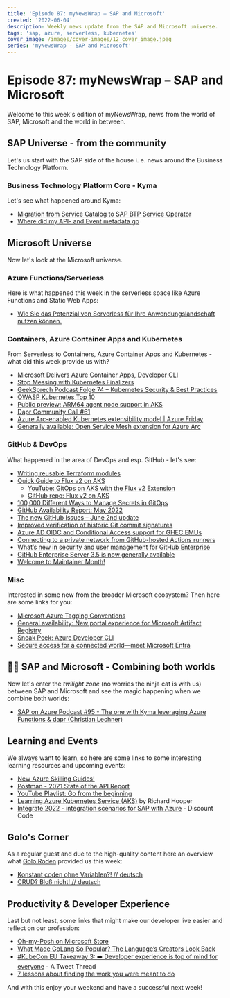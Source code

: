 ```yaml
---
title: 'Episode 87: myNewsWrap – SAP and Microsoft'
created: '2022-06-04'
description: Weekly news update from the SAP and Microsoft universe.
tags: 'sap, azure, serverless, kubernetes'
cover_image: /images/cover-images/12_cover_image.jpeg
series: 'myNewsWrap - SAP and Microsoft'
---
```


# Episode 87: myNewsWrap – SAP and Microsoft

Welcome to this week's edition of myNewsWrap, news from the world of SAP, Microsoft and the world in between.

## SAP Universe - from the community

Let's us start with the SAP side of the house i. e. news around the Business Technology Platform.

### Business Technology Platform Core - Kyma

Let's see what happened around Kyma:

* [Migration from Service Catalog to SAP BTP Service Operator](https://blogs.sap.com/2022/05/25/migration-from-service-catalog-to-sap-btp-service-operator/)
* [Where did my API- and Event metadata go](https://blogs.sap.com/2022/05/26/where-did-my-api-and-event-metadata-go/)


## Microsoft Universe

Now let's look at the Microsoft universe.

### Azure Functions/Serverless

Here is what happened this week in the serverless space like Azure Functions and Static Web Apps:

* [Wie Sie das Potenzial von Serverless für Ihre Anwendungslandschaft nutzen können.](https://microsoft.cio.de/a/wie-sie-das-potenzial-von-serverless-fuer-ihre-anwendungslandschaft-nutzen-koennen,3652963)

### Containers, Azure Container Apps and Kubernetes

From Serverless to Containers, Azure Container Apps and Kubernetes - what did this week provide us with?

* [Microsoft Delivers Azure Container Apps, Developer CLI](https://thenewstack.io/microsoft-delivers-azure-container-apps-developer-cli/)
* [Stop Messing with Kubernetes Finalizers](https://martinheinz.dev/blog/74)
* [GeekSprech Podcast Folge 74 – Kubernetes Security & Best Practices](https://geeksprech.de/geeksprech-podcast-folge-74-kubernetes-security-best-practices/)
* [OWASP Kubernetes Top 10](https://github.com/OWASP/www-project-kubernetes-top-ten)
* [Public preview: ARM64 agent node support in AKS](https://azure.microsoft.com/updates/public-preview-arm64-agent-node-support-in-aks/?WT.mc_id=AZ-MVP-5004195)
* [Dapr Community Call #61](https://youtu.be/0zClzPhSxRI)
* [Azure Arc-enabled Kubernetes extensibility model | Azure Friday](https://youtu.be/2HSuzHEQDGw)
* [Generally available: Open Service Mesh extension for Azure Arc](https://azure.microsoft.com/updates/generally-available-open-service-mesh-extension-for-azure-arc/?WT.mc_id=AZ-MVP-5004195)

### GitHub & DevOps

What happened in the area of DevOps and esp. GitHub - let's see:

* [Writing reusable Terraform modules](https://thomasthornton.cloud/2022/06/02/writing-reusable-terraform-modules/)
* [Quick Guide to Flux v2 on AKS](https://blog.baeke.info/2022/05/29/quick-guide-to-flux-v2-on-aks/)
  * [YouTube: GitOps on AKS with the Flux v2 Extension](https://youtu.be/w_eoJbgDs3g)
  * [GitHub repo: Flux v2 on AKS](https://github.com/gbaeke/quick-guides/blob/main/fluxv2/README.md)
* [100,000 Different Ways to Manage Secrets in GitOps](https://youtu.be/QFO3SiqqUOM)  
* [GitHub Availability Report: May 2022](https://github.blog/2022-06-01-github-availability-report-may-2022/)
* [The new GitHub Issues – June 2nd update](https://github.blog/changelog/2022-06-02-the-new-github-issues-june-2nd-update/)
* [Improved verification of historic Git commit signatures](https://github.blog/changelog/2022-05-31-improved-verification-of-historic-git-commit-signatures/)
* [Azure AD OIDC and Conditional Access support for GHEC EMUs](https://github.blog/changelog/2022-05-31-azure-ad-oidc-and-conditional-access-support-for-ghec-emus/)
* [Connecting to a private network from GitHub-hosted Actions runners](https://github.blog/2022-06-01-connecting-to-a-private-network-from-github-hosted-actions-runners/)
* [What’s new in security and user management for GitHub Enterprise](https://github.blog/2022-06-02-whats-new-in-security-and-user-management-for-github-enterprise/)
* [GitHub Enterprise Server 3.5 is now generally available](https://github.blog/2022-05-31-github-enterprise-server-3-5-is-now-generally-available/)
* [Welcome to Maintainer Month!](https://github.blog/2022-06-01-welcome-to-maintainer-month/)

### Misc

Interested in some new from the broader Microsoft ecosystem? Then here are some links for you:

* [Microsoft Azure Tagging Conventions](https://luke.geek.nz/azure/microsoft-azure-tagging-conventions/)
* [General availability: New portal experience for Microsoft Artifact Registry](https://azure.microsoft.com/updates/general-availability-new-portal-experience-for-microsoft-artifact-registry/?WT.mc_id=AZ-MVP-5004195)
* [Sneak Peek: Azure Developer CLI](https://youtu.be/ANbvS_005Hg)
* [Secure access for a connected world—meet Microsoft Entra](https://www.microsoft.com/security/blog/2022/05/31/secure-access-for-a-connected-worldmeet-microsoft-entra/)

## 🐱‍👤 SAP and Microsoft - Combining both worlds

Now let's enter the _twilight zone_ (no worries the ninja cat is with us) between SAP and Microsoft and see the magic happening when we combine both worlds:

* [SAP on Azure Podcast #95 - The one with Kyma leveraging Azure Functions & dapr (Christian Lechner)](https://youtu.be/32kHoPtkEb4)

## Learning and Events

We always want to learn, so here are some links to some interesting learning resources and upcoming events:

* [New Azure Skilling Guides!](https://techcommunity.microsoft.com/t5/azure-infrastructure-blog/new-azure-skilling-guides/ba-p/3423689)
* [Postman - 2021 State of the API Report](https://www.postman.com/state-of-api/#key-findings)
* [YouTube Playlist: Go from the beginning](https://www.youtube.com/watch?v=RGJVrHfPVHI&list=PLRbYLREdOhfnLJl0xJxKEPe4BhlDU66Zj)
* [Learning Azure Kubernetes Service (AKS)](https://www.linkedin.com/learning/learning-azure-kubernetes-service-aks-17453148) by Richard Hooper
* [Integrate 2022 - integration scenarios for SAP with Azure](https://twitter.com/martinpankraz/status/1532685346978373633?s=20&t=ErWnviQx2yi6o2Hwc9VI6w) - Discount Code

## Golo's Corner

As a regular guest and due to the high-quality content here an overview what [Golo Roden](https://twitter.com/goloroden) provided us this week:

* [Konstant coden ohne Variablen?! // deutsch](https://youtu.be/oB8yUTojfzw)
* [CRUD? Bloß nicht! // deutsch](https://youtu.be/MoWynuslbBY)

## Productivity & Developer Experience

Last but not least, some links that might make our developer live easier and reflect on our profession:

* [Oh-my-Posh on Microsoft Store](https://ohmyposh.dev/docs/installation/windows)
* [What Made GoLang So Popular? The Language’s Creators Look Back](https://thenewstack.io/what-made-golang-so-popular-the-languages-creators-look-back/)
* [#KubeCon EU Takeaway 3: ➡️ Developer experience is top of mind for everyone](https://twitter.com/danielbryantuk/status/1531689357056217089?s=20&t=0XN47pB6Pd56megbjlNphw) - A Tweet Thread
* [7 lessons about finding the work you were meant to do](https://ideas.ted.com/7-lessons-about-finding-the-work-you-were-meant-to-do/)

And with this enjoy your weekend and have a successful next week!
